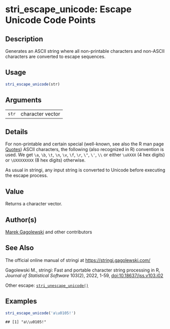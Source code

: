 # stri_escape_unicode: Escape Unicode Code Points

## Description

Generates an ASCII string where all non-printable characters and non-ASCII characters are converted to escape sequences.

## Usage

``` r
stri_escape_unicode(str)
```

## Arguments

|       |                  |
|-------|------------------|
| `str` | character vector |

## Details

For non-printable and certain special (well-known, see also the R man page [Quotes](https://stat.ethz.ch/R-manual/R-devel/library/base/html/Quotes.html)) ASCII characters, the following (also recognized in R) convention is used. We get `\a`, `\b`, `\t`, `\n`, `\v`, `\f`, `\r`, `\"`, `\'`, `\\` or either `\uXXXX` (4 hex digits) or `\UXXXXXXXX` (8 hex digits) otherwise.

As usual in stringi, any input string is converted to Unicode before executing the escape process.

## Value

Returns a character vector.

## Author(s)

[Marek Gagolewski](https://www.gagolewski.com/) and other contributors

## See Also

The official online manual of <span class="pkg">stringi</span> at <https://stringi.gagolewski.com/>

Gagolewski M., <span class="pkg">stringi</span>: Fast and portable character string processing in R, *Journal of Statistical Software* 103(2), 2022, 1-59, [doi:10.18637/jss.v103.i02](https://doi.org/10.18637/jss.v103.i02)

Other escape: [`stri_unescape_unicode()`](stri_unescape_unicode.md)

## Examples




```r
stri_escape_unicode('a\u0105!')
```

```
## [1] "a\\u0105!"
```

